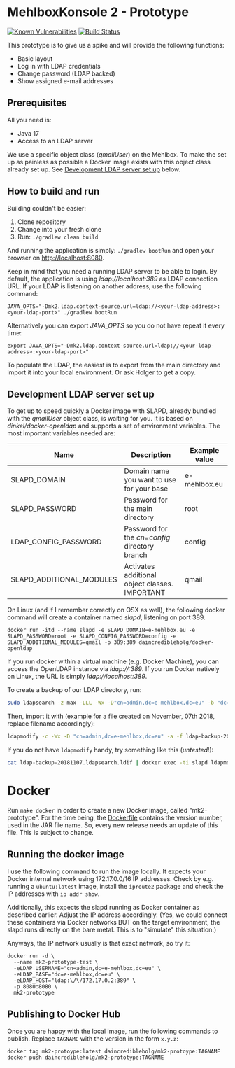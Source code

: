 # MehlboxKonsole 2 - Prototype

[![Known Vulnerabilities](https://snyk.io/test/github/MehlboxKonsole/mk2-prototype/badge.svg)](https://snyk.io/test/github/MehlboxKonsole/mk2-prototype)
[![Build Status](https://travis-ci.org/MehlboxKonsole/mk2-prototype.svg?branch=master)](https://travis-ci.org/MehlboxKonsole/mk2-prototype)


This prototype is to give us a spike and will provide the following functions:

* Basic layout
* Log in with LDAP credentials
* Change password (LDAP backed)
* Show assigned e-mail addresses

Prerequisites
---
All you need is:
* Java 17
* Access to an LDAP server

We use a specific object class (_qmailUser_) on the Mehlbox. To make the set up as painless as possible a Docker
image exists with this object class already set up. See [Development LDAP server set up](#development-ldap-server-set-up)
below.

How to build and run
---
Building couldn't be easier:

1. Clone repository
2. Change into your fresh clone
3. Run: `./gradlew clean build`

And running the application is simply: `./gradlew bootRun` and open your browser on [http://localhost:8080](http://localhost:8080).

Keep in mind that you need a running LDAP server to be able to login. By default, the application is using
_ldap://localhost:389_ as LDAP connection URL. If your LDAP is listening on another address, use the following command:
```
JAVA_OPTS="-Dmk2.ldap.context-source.url=ldap://<your-ldap-address>:<your-ldap-port>" ./gradlew bootRun
```

Alternatively you can export _JAVA_OPTS_ so you do not have repeat it every time:
```
export JAVA_OPTS="-Dmk2.ldap.context-source.url=ldap://<your-ldap-address>:<your-ldap-port>"
```

To populate the LDAP, the easiest is to export from the main directory and import it into your local environment. Or ask
Holger to get a copy.

Development LDAP server set up
---
To get up to speed quickly a Docker image with SLAPD, already bundled with the _qmailUser_ object class, is waiting for
you. It is based on _dinkel/docker-openldap_ and supports a set of environment variables.
The most important variables needed are:

| Name                     | Description                                    | Example value |
|--------------------------|------------------------------------------------|---------------|
| SLAPD_DOMAIN             | Domain name you want to use for your base      | e-mehlbox.eu  |
| SLAPD_PASSWORD           | Password for the main directory                | root          |
| LDAP_CONFIG_PASSWORD     | Password for the _cn=config_ directory branch  | config        |
| SLAPD_ADDITIONAL_MODULES | Activates additional object classes. IMPORTANT | qmail         |

On Linux (and if I remember correctly on OSX as well), the following docker command will create a container named
_slapd_, listening on port 389.


```
docker run -itd --name slapd -e SLAPD_DOMAIN=e-mehlbox.eu -e SLAPD_PASSWORD=root -e SLAPD_CONFIG_PASSWORD=config -e SLAPD_ADDITIONAL_MODULES=qmail -p 389:389 daincredibleholg/docker-openldap
```

If you run docker within a virtual machine (e.g. Docker Machine), you can access the OpenLDAP instance via
_ldap://<docker-machine-address>:389_. If you run Docker natively on Linux, the URL is simply _ldap://localhost:389_.

To create a backup of our LDAP directory, run:

```bash
sudo ldapsearch -z max -LLL -Wx -D"cn=admin,dc=e-mehlbox,dc=eu" -b "dc=e-mehlbox,dc=eu" >> ldap-backup-$(date +%Y%m%d).ldapsearch.ldif

```

Then, import it with (example for a file created on November, 07th 2018, replace filename accordingly):
```bash
ldapmodify -c -Wx -D "cn=admin,dc=e-mehlbox,dc=eu" -a -f ldap-backup-20181107.ldapsearch.ldif
```

If you do not have `ldapmodify` handy, try something like this (*untested*!):
```bash
cat ldap-backup-20181107.ldapsearch.ldif | docker exec -ti slapd ldapmodify -c -Wx -D "cn=admin,dc=e-mehlbox,dc=eu" -a
```

# Docker

Run `make docker` in order to create a new Docker image, called "mk2-prototype". 
For the time being, the [Dockerfile](./Dockerfile) contains the version number, used in the JAR file name. So, every new
release needs an update of this file. This is subject to change.

## Running the docker image
I use the following command to run the image locally. It expects your Docker internal network using 172.17.0.0/16 IP 
addresses. Check by e.g. running a `ubuntu:latest` image, install the `iproute2` package and check the IP addresses with
`ip addr show`.

Additionally, this expects the slapd running as Docker container as described earlier. Adjust the IP address accordingly.
(Yes, we could connect these containers via Docker networks BUT on the target environment, the slapd runs directly on the
bare metal. This is to "simulate" this situation.)

Anyways, the IP network usually is that exact network, so try it:
```shell
docker run -d \
  --name mk2-prototype-test \
  -eLDAP_USERNAME="cn=admin,dc=e-mehlbox,dc=eu" \
  -eLDAP_BASE="dc=e-mehlbox,dc=eu" \
  -eLDAP_HOST="ldap:\/\/172.17.0.2:389" \
  -p 8080:8080 \
  mk2-prototype
```

## Publishing to Docker Hub
Once you are happy with the local image, run the following commands to publish.
Replace `TAGNAME` with the version in the form `x.y.z`:

```shell
docker tag mk2-protoype:latest daincredibleholg/mk2-protoype:TAGNAME
docker push daincredibleholg/mk2-prototype:TAGNAME
```
